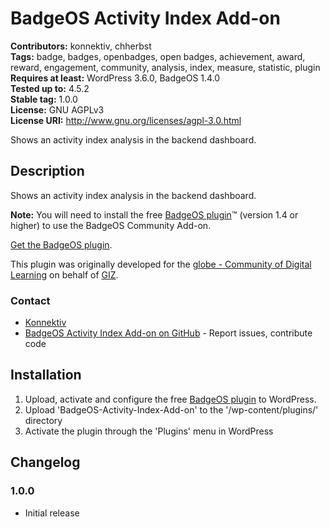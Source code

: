
# BadgeOS Activity Index Add-on 
**Contributors:** konnektiv, chherbst  
**Tags:** badge, badges, openbadges, open badges, achievement, award, reward, engagement, community, analysis, index, measure, statistic, plugin  
**Requires at least:** WordPress 3.6.0, BadgeOS 1.4.0  
**Tested up to:** 4.5.2  
**Stable tag:** 1.0.0  
**License:** GNU AGPLv3  
**License URI:** http://www.gnu.org/licenses/agpl-3.0.html  

Shows an activity index analysis in the backend dashboard.


## Description 

Shows an activity index analysis in the backend dashboard.

**Note:** You will need to install the free [BadgeOS plugin](http://wordpress.org/extend/plugins/badgeos/ "BadgeOS")&trade; (version 1.4 or higher) to use the BadgeOS Community Add-on.

[Get the BadgeOS plugin](http://wordpress.org/extend/plugins/badgeos/ "BadgeOS").

This plugin was originally developed for the [globe - Community of Digital Learning](https://quality4digitallearning.org/) on behalf of [GIZ](https://www.giz.de/).


### Contact 

* [Konnektiv](http://konnektiv.de/)
* [BadgeOS Activity Index Add-on on GitHub](https://github.com/konnektiv/BadgeOS-Activity-Index-Add-on) - Report issues, contribute code


## Installation 

1. Upload, activate and configure the free [BadgeOS plugin](http://wordpress.org/extend/plugins/badgeos/ "BadgeOS") to WordPress.
3. Upload 'BadgeOS-Activity-Index-Add-on' to the '/wp-content/plugins/' directory
4. Activate the plugin through the 'Plugins' menu in WordPress


## Changelog 


### 1.0.0 
* Initial release
